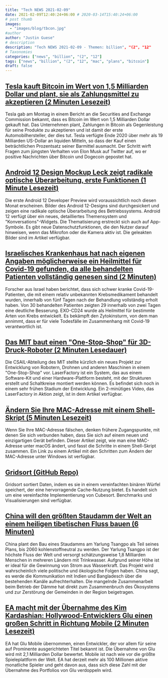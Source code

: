 ```yaml
---
title: "Tech NEWS 2021-02-09"
date: 2021-02-09T12:40:24+06:00 # 2020-03-14T15:40:24+06:00
# post thumb
images:
  - "images/blog/tbcon.jpg"
#author
author: "Justin Guese"
# description
description: "Tech NEWS 2021-02-09 - Themen: billion", "(2", "12"
# Taxonomies
categories: ["news", "billion", "(2", "12"]
tags: ["news", "billion", "(2", "12", "mac", "plans", "bitcoin"]
draft: false
---
```


## [Tesla kauft Bitcoin im Wert von 1,5 Milliarden Dollar und plant, sie als Zahlungsmittel zu akzeptieren (2 Minuten Lesezeit)](https://www.cnbc.com/2021/02/08/tesla-buys-1point5-billion-in-bitcoin.html)

 Tesla gab am Montag in einem Bericht an die Securities and Exchange Commission bekannt, dass es Bitcoin im Wert von 1,5 Milliarden Dollar gekauft hat. Das Unternehmen plant, Zahlungen in Bitcoin als Gegenleistung für seine Produkte zu akzeptieren und ist damit der erste Automobilhersteller, der dies tut. Tesla verfügte Ende 2020 über mehr als 19 Milliarden US-Dollar an liquiden Mitteln, so dass der Kauf einen beträchtlichen Prozentsatz seiner Barmittel ausmacht. Der Schritt wirft Fragen zum jüngsten Verhalten von Elon Musk auf Twitter auf, wo er positive Nachrichten über Bitcoin und Dogecoin gepostet hat.

## [Android 12 Design Mockup Leck zeigt radikale optische Überarbeitung, erste Funktionen (1 Minute Lesezeit)](https://9to5google.com/2021/02/08/android-12-design-leak/)

 Die erste Android 12 Developer Preview wird voraussichtlich noch diesen Monat erscheinen. Bilder des Android 12-Designs sind durchgesickert und zeigen eine radikale optische Überarbeitung des Betriebssystems. Android 12 verfügt über ein neues, detailliertes Themensystem und "Konversations"-Widgets. Die Thematisierung erstreckt sich auch auf App-Symbole.  Es gibt neue Datenschutzfunktionen, die den Nutzer darauf hinweisen, wenn das Mikrofon oder die Kamera aktiv ist. Die geleakten Bilder sind im Artikel verfügbar.

## [Israelisches Krankenhaus hat nach eigenen Angaben möglicherweise ein Heilmittel für Covid-19 gefunden, da alle behandelten Patienten vollständig genesen sind (2 Minuten)](https://www.cityam.com/israeli-hospital-says-it-may-have-found-covid-19-cure-as-all-treated-patients-make-full-recovery/)

 Forscher aus Israel haben berichtet, dass sich schwer kranke Covid-19-Patienten, die mit einem relativ unbekannten Krebsmedikament behandelt wurden, innerhalb von fünf Tagen nach der Behandlung vollständig erholt haben. Von 30 behandelten Patienten zeigten 29 innerhalb von zwei Tagen eine deutliche Besserung. EXO-CD24 wurde als Heilmittel für bestimmte Arten von Krebs entwickelt. Es bekämpft den Zytokinsturm, von dem man annimmt, dass er für viele Todesfälle im Zusammenhang mit Covid-19 verantwortlich ist.

## [Das MIT baut einen "One-Stop-Shop" für 3D-Druck-Roboter (2 Minuten Lesedauer)](https://techcrunch.com/2021/02/08/mit-is-building-a-one-stop-shop-for-3d-printing-robots/)

 Die CSAIL-Abteilung des MIT stellte kürzlich ein neues Projekt zur Entwicklung von Robotern, Drohnen und anderen Maschinen in einem "One-Stop-Shop" vor. LaserFactory ist ein System, das aus einem Software-Kit und einer Hardware-Plattform besteht, mit der Strukturen erstellt und Schaltkreise montiert werden können. Es befindet sich noch in einem sehr frühen Stadium der Entwicklung. Ein 2-minütiges Video, das LaserFactory in Aktion zeigt, ist in dem Artikel verfügbar.

## [Ändern Sie Ihre MAC-Adresse mit einem Shell-Skript (5 Minuten Lesezeit)](https://josh.works/shell-script-basics-change-mac-address)

 Wenn Sie Ihre MAC-Adresse fälschen, denken frühere Zugangspunkte, mit denen Sie sich verbunden haben, dass Sie sich auf einem neuen und einzigartigen Gerät befinden. Dieser Artikel zeigt, wie man eine MAC-Adresse unter macOS ändert, und fasst die Schritte in einem Shell-Skript zusammen. Ein Link zu einem Artikel mit den Schritten zum Ändern der MAC-Adresse unter Windows ist verfügbar.

## [Gridsort (GitHub Repo)](https://github.com/scandum/gridsort)

 Gridsort sortiert Daten, indem es sie in einem vereinfachten binären Würfel speichert, der eine hervorragende Cache-Nutzung bietet. Es handelt sich um eine vereinfachte Implementierung von Cubesort. Benchmarks und Visualisierungen sind verfügbar.

## [China will den größten Staudamm der Welt an einem heiligen tibetischen Fluss bauen (6 Minuten)](https://www.aljazeera.com/news/2021/2/8/china-to-build-the-worlds-biggest-dam-on-sacred-tibetan-river)

 China plant den Bau eines Staudamms am Yarlung Tsangpo als Teil seines Plans, bis 2060 kohlenstoffneutral zu werden. Der Yarlung Tsangpo ist der höchste Fluss der Welt und versorgt schätzungsweise 1,8 Milliarden Menschen in mehreren Ländern mit Trinkwasser. Aufgrund seiner Höhe ist er ideal für die Gewinnung von Strom aus Wasserkraft. Das Projekt wird wahrscheinlich viele politische und ökologische Folgen haben. China sagt, es werde die Kommunikation mit Indien und Bangladesch über die bestehenden Kanäle aufrechterhalten. Die mangelnde Zusammenarbeit beim Betrieb der Dämme hat direkt zum Zusammenbruch des Ökosystems und zur Zerstörung der Gemeinden in der Region beigetragen.

## [EA macht mit der Übernahme des Kim Kardashian: Hollywood-Entwicklers Glu einen großen Schritt in Richtung Mobile (2 Minuten Lesezeit)](https://www.theverge.com/2021/2/8/22273187/ea-glu-mobile-acquisition-kim-kardashian-hollywood)

 EA hat Glu Mobile übernommen, einen Entwickler, der vor allem für seine auf Prominente ausgerichteten Titel bekannt ist. Die Übernahme von Glu wird mit 2,1 Milliarden Dollar bewertet. Mobile ist nach wie vor die größte Spieleplattform der Welt. EA hat derzeit mehr als 100 Millionen aktive monatliche Spieler und geht davon aus, dass sich diese Zahl mit der Übernahme des Portfolios von Glu verdoppeln wird.

